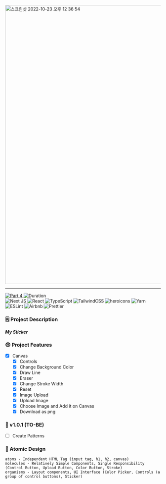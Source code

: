 <img width="900" alt="스크린샷 2022-10-23 오후 12 36 54" src="https://user-images.githubusercontent.com/52883505/197372256-7891065c-615e-4002-9841-809fadce7bb8.png">

***
<div>
  <a href="https://github.com/namiein/weekly-clone-coding">
    <img src="https://img.shields.io/badge/Part%204-Weekly%20Clone%20Coding-blue?style=flat" alt="Part 4" />
  </a>
  <img src="https://img.shields.io/badge/Duration-2022--10--16%20~%202022--10--23-ff69b4?style=flat" alt="Duration" />
  <br/>
  <img src="https://img.shields.io/badge/Next-black?style=flat&logo=next.js&logoColor=white" alt="Next JS" />
  <img src="https://img.shields.io/badge/react-%2320232a.svg?style=flat&logo=react&logoColor=%2361DAFB" alt="React" />
  <img src="https://img.shields.io/badge/typescript-%23007ACC.svg?style=flat&logo=typescript&logoColor=white" alt="TypeScript" />
  <img src="https://img.shields.io/badge/tailwindcss-%2338B2AC.svg?style=flat&logo=tailwind-css&logoColor=white" alt="TailwindCSS" />
  <img src="https://img.shields.io/badge/-heroicons-8B5CF6?style=flat" alt="heroicons" />
  <img src="https://img.shields.io/badge/yarn-%232C8EBB.svg?style=flat&logo=yarn&logoColor=white" alt="Yarn" />
  <img src="https://img.shields.io/badge/ESLint-4B3263?style=flat&logo=eslint&logoColor=white" alt="ESLint" />
  <img src="https://img.shields.io/badge/Airbnb-%23ff5a5f.svg?style=flat&logo=Airbnb&logoColor=white" alt="Airbnb" />
  <img src="https://img.shields.io/badge/prettier-1A2C34?style=flat&logo=prettier&logoColor=F7BA3E" alt="Prettier" />
</div>

### 🗒️ Project Description

**_My Sticker_**

### 😎 Project Features

- [x] Canvas  
  - [x] Controls  
  - [x] Change Background Color  
  - [x] Draw Line  
  - [x] Eraser  
  - [x] Change Stroke Width  
  - [x] Reset  
  - [x] Image Upload  
  - [x] Upload Image  
  - [x] Choose Image and Add it on Canvas  
  - [x] Download as png

### 🔮 v1.0.1 (TO-BE)

- [ ] Create Patterns

### 📁 Atomic Design
```
atoms - Independent HTML Tag (input tag, h1, h2, canvas)
molecules - Relatively Simple Components, Single Responsibility (Control Button, Upload Button, Color Button, Stroke)
organisms - Layout components, UI Interface (Color Picker, Controls (a group of control buttons), Sticker)
```

